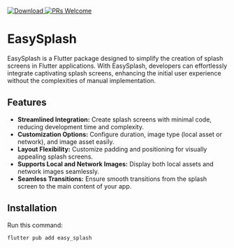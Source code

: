 [![Download](https://img.shields.io/badge/Download-v0.0.4-FF0000) ](https://pub.dartlang.org/packages/easy_splash)
[ ![PRs Welcome](https://img.shields.io/badge/PRs-Welcome-brightgreen.svg)](https://github.com/vigneshravi7117/easy_splash/pulls)

# EasySplash

EasySplash is a Flutter package designed to simplify the creation of splash screens in Flutter applications. With EasySplash, developers can effortlessly integrate captivating splash screens, enhancing the initial user experience without the complexities of manual implementation.

## Features

- **Streamlined Integration:** Create splash screens with minimal code, reducing development time and complexity.
- **Customization Options:** Configure duration, image type (local asset or network), and image asset easily.
- **Layout Flexibility:** Customize padding and positioning for visually appealing splash screens.
- **Supports Local and Network Images:** Display both local assets and network images seamlessly.
- **Seamless Transitions:** Ensure smooth transitions from the splash screen to the main content of your app.

## Installation

Run this command:

```bash
flutter pub add easy_splash
```